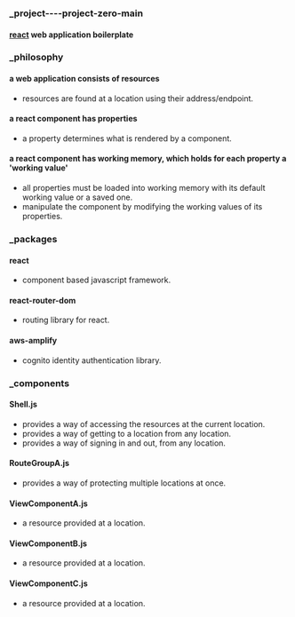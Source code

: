 ### _project----project-zero-main
#### [react](https://reactjs.org 'react homepage') web application boilerplate  
### _philosophy  
#### a web application consists of resources  
  * resources are found at a location using their address/endpoint.
#### a react component has properties
  * a property determines what is rendered by a component.
#### a react component has working memory, which holds for each property a 'working value'
  * all properties must be loaded into working memory with its default working value or a saved one.  
  * manipulate the component by modifying the working values of its properties.
### _packages
#### react  
  * component based javascript framework.
#### react-router-dom  
  * routing library for react.
#### aws-amplify  
  * cognito identity authentication library.  
### _components   
#### Shell.js   
* provides a way of accessing the resources at the current location.
* provides a way of getting to a location from any location.
* provides a way of signing in and out, from any location.
#### RouteGroupA.js   
* provides a way of protecting multiple locations at once.
#### ViewComponentA.js  
* a resource provided at a location.
#### ViewComponentB.js  
* a resource provided at a location.
#### ViewComponentC.js
* a resource provided at a location.

